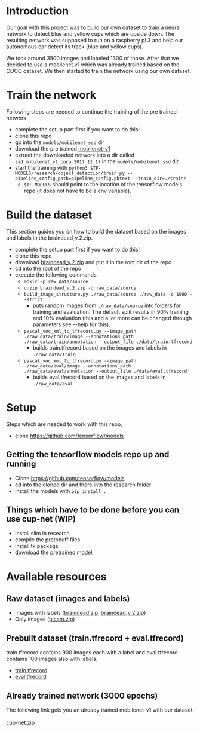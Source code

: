# Introduction
Our goal with this project was to build our own dataset to train a neural network to detect blue and yellow cups which 
are upside down. The resulting network was supposed to run on a raspberry pi 3 and help our autonomous car detect its 
track (blue and yellow cups).

We took around 3500 images and labeled 1300 of those. After that we decided to use a mobilenet v1 which was already 
trained based on the COCO dataset. We then started to train the network using our own dataset.

# Train the network
Following steps are needed to continue the training of the pre trained network.
 
- complete the setup part first if you want to do this!
- clone this repo
- go into the `models/mobilenet_ssd` dir
- download the pre trained 
  [mobilenet-v1](http://download.tensorflow.org/models/object_detection/ssd_mobilenet_v1_coco_2017_11_17.tar.gz)
- extract the downloaded network into a dir called `ssd_mobilenet_v1_coco_2017_11_17` in the `models/mobilenet_ssd` dir 
- start the training with `python3 $TF-MODELS/research/object_detection/train.py --pipeline_config_path=pipeline_config.pbtext --train_dir=./train/`
  - `$TF-MDOELS` should point to the location of the tensorflow models repo (it does not have to be a env variable). 

# Build the dataset
This section guides you on how to build the dataset based on the images and labels in the braindead_v.2.zip.  

- complete the setup part first if you want to do this!
- clone this repo
- download [braindead_v.2.zip](https://drive.google.com/open?id=1DrooMH7rW0lPt1ksN-CUVWA8axUqVSwO) and put it in the 
  root dir of the repo
- cd into the root of the repo
- execute the following commands
  - `mdkir -p raw_data/source`
  - `unzip braindead_v.2.zip -d raw_data/source` 
  - `build_image_structure.py ./raw_data/source ./raw_data -c 1000 --strict`
    - puts random images from `./raw_data/source` into folders for training and evaluation. The default split results 
      in 90% training and 10% evaluation (this and a lot more can be changed through parameters see --help for this).
  - `pascal_voc_xml_to_tfrecord.py --image_path ./raw_data/train/image --annotations_path ./raw_data/train/annotation --output_file ./data/train.tfrecord`
    - builds train.tfrecord based on the images and labels in `./raw_data/train`
  - `pascal_voc_xml_to_tfrecord.py --image_path ./raw_data/eval/image --annotations_path ./raw_data/eval/annotation --output_file ./data/eval.tfrecord`
    - builds eval.tfrecord based on the images and labels in `./raw_data/eval`

# Setup
Steps which are needed to work with this repo.

- clone https://github.com/tensorflow/models

## Getting the tensorflow models repo up and running
- Clone https://github.com/tensorflow/models
- cd into the cloned dir and there into the research folder
- install the models with `pip install .`

## Things which have to be done before you can use cup-net \(WIP\)
- install slim in research
- compile the protobuff files
- install tk package
- download the pretrained model

# Available resources
## Raw dataset (images and labels)
- Images with labels ([braindead.zip](https://drive.google.com/open?id=17HI1BiTli7hxVPEBeFtmVkElx69I3wcB), 
    [braindead_v.2.zip](https://drive.google.com/open?id=1DrooMH7rW0lPt1ksN-CUVWA8axUqVSwO))
- Only images ([picam.zip](https://drive.google.com/open?id=1NVJyT4RVjYXzbcBS8EJ_r9ke8ykJtfLP))

## Prebuilt dataset (train.tfrecord + eval.tfrecord)
train.tfrecord contains 900 images each with a label and eval.tfrecord contains 100 images also with labels.

- [train.tfrecord](https://drive.google.com/open?id=1vRQSt3LNW-b2WB2mt7zziW9fa5Ecdxze)
- [eval.tfrecord](https://drive.google.com/open?id=1VDs20g2l5ohqR78Nk5DGEeGI3x_IGUh5)

## Already trained network (3000 epochs)
The following link gets you an already trained mobilenet-v1 with our dataset.
\
\
[cup-net.zip](https://drive.google.com/open?id=19z2xIgi6mrl1X8Y8D8FAoLoI5aE-IZt5)